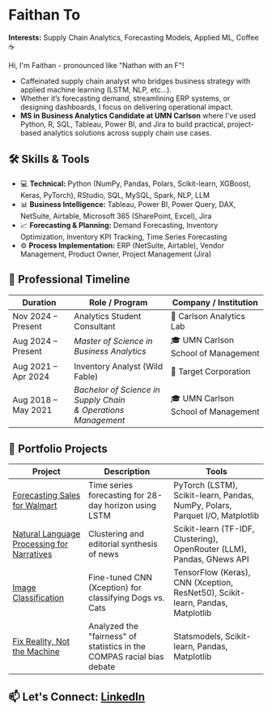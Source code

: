 # Faithan To

**Interests:** Supply Chain Analytics, Forecasting Models, Applied ML, Coffee ☕

Hi, I'm Faithan - pronounced like "Nathan with an F"!
- Caffeinated supply chain analyst who bridges business strategy with applied machine learning (LSTM, NLP, etc...).
- Whether it’s forecasting demand, streamlining ERP systems, or designing dashboards, I focus on delivering operational impact.
- **MS in Business Analytics Candidate at UMN Carlson** where I've used Python, R, SQL, Tableau, Power BI, and Jira to build practical, project-based analytics solutions across supply chain use cases.

## 🛠️ Skills & Tools
- 💻 **Technical:** Python (NumPy, Pandas, Polars, Scikit-learn, XGBoost, Keras, PyTorch), RStudio, SQL, MySQL, Spark, NLP, LLM
- 📊 **Business Intelligence:** Tableau, Power BI, Power Query, DAX, NetSuite, Airtable, Microsoft 365 (SharePoint, Excel), Jira
- 📈 **Forecasting & Planning:** Demand Forecasting, Inventory Optimization, Inventory KPI Tracking, Time Series Forecasting
- ⚙️ **Process Implementation:** ERP (NetSuite, Airtable), Vendor Management, Product Owner, Project Management (Jira)

## 📅 Professional Timeline
| Duration             | Role / Program                                               | Company / Institution                  |
|----------------------|--------------------------------------------------------------|----------------------------------------|
| Nov 2024 – Present   | Analytics Student Consultant                                  | 🧠 Carlson Analytics Lab               |
| Aug 2024 – Present   | *Master of Science in Business Analytics*                 | 🎓 UMN Carlson School of Management    |
| Aug 2021 – Apr 2024  | Inventory Analyst (Wild Fable)                                | 🎯 Target Corporation                  |
| Aug 2018 – May 2021  | *Bachelor of Science in Supply Chain<br>& Operations Management* | 🎓 UMN Carlson School of Management    |

## 📂 Portfolio Projects
| Project | Description | Tools |
|--------|-------------|-------|
| [Forecasting Sales for Walmart](https://github.com/FaithanTo/Walmart-Forecasting-Kaggle) | Time series forecasting for 28-day horizon using LSTM | PyTorch (LSTM), Scikit-learn, Pandas, NumPy, Polars, Parquet I/O, Matplotlib |
| [Natural Language Processing for Narratives](https://github.com/FaithanTo/NLP-for-Narratives) | Clustering and editorial synthesis of news | Scikit-learn (TF-IDF, Clustering), OpenRouter (LLM), Pandas, GNews API |
| [Image Classification](https://github.com/FaithanTo/Image-Classification-Kaggle) | Fine-tuned CNN (Xception) for classifying Dogs vs. Cats | TensorFlow (Keras), CNN (Xception, ResNet50), Scikit-learn, Pandas, Matplotlib |
| [Fix Reality, Not the Machine](https://github.com/FaithanTo/Fix-Reality-Not-the-Machine) | Analyzed the "fairness" of statistics in the COMPAS racial bias debate | Statsmodels, Scikit-learn, Pandas, Matplotlib |

## 📫 Let's Connect: [LinkedIn](https://linkedin.com/in/faithan-to)

